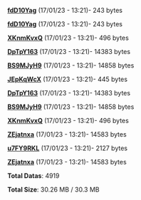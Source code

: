 [**fdD10Yag**](/data/fdD10Yag.txt) (17/01/23 - 13:21)- 243 bytes

[**fdD10Yag**](/data/fdD10Yag.txt) (17/01/23 - 13:21)- 243 bytes

[**XKnmKvxQ**](/data/XKnmKvxQ.txt) (17/01/23 - 13:21)- 496 bytes

[**DpTpY163**](/data/DpTpY163.txt) (17/01/23 - 13:21)- 14383 bytes

[**BS9MJyH9**](/data/BS9MJyH9.txt) (17/01/23 - 13:21)- 14858 bytes

[**JEpKqWcX**](/data/JEpKqWcX.txt) (17/01/23 - 13:21)- 445 bytes

[**DpTpY163**](/data/DpTpY163.txt) (17/01/23 - 13:21)- 14383 bytes

[**BS9MJyH9**](/data/BS9MJyH9.txt) (17/01/23 - 13:21)- 14858 bytes

[**XKnmKvxQ**](/data/XKnmKvxQ.txt) (17/01/23 - 13:21)- 496 bytes

[**ZEjatnxa**](/data/ZEjatnxa.txt) (17/01/23 - 13:21)- 14583 bytes

[**u7FY9RKL**](/data/u7FY9RKL.txt) (17/01/23 - 13:21)- 2127 bytes

[**ZEjatnxa**](/data/ZEjatnxa.txt) (17/01/23 - 13:21)- 14583 bytes

**Total Datas**: 4919

**Total Size**: 30.26 MB / 30.3 MB